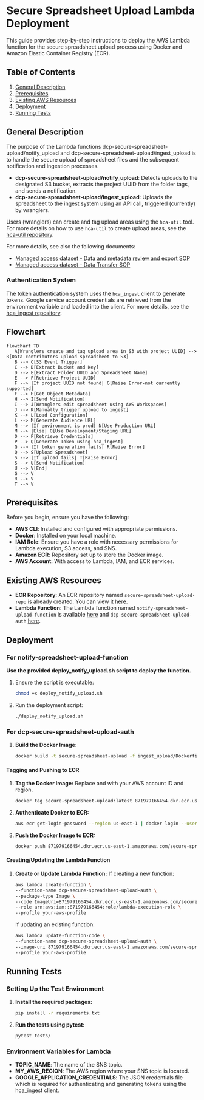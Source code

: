 # Secure Spreadsheet Upload Lambda Deployment

This guide provides step-by-step instructions to deploy the AWS Lambda function for the secure spreadsheet upload process using Docker and Amazon Elastic Container Registry (ECR).

## Table of Contents

1. [General Description](#general-description)
2. [Prerequisites](#prerequisites)
3. [Existing AWS Resources](#existing-aws-resources)
4. [Deployment](#deployment)
5. [Running Tests](#running-tests)

## General Description

The purpose of the Lambda functions dcp-secure-spreadsheet-upload/notify_upload and dcp-secure-spreadsheet-upload/ingest_upload is to handle the secure upload of spreadsheet files and the subsequent notification and ingestion processes.

- **dcp-secure-spreadsheet-upload/notify_upload**: Detects uploads to the designated S3 bucket, extracts the project UUID from the folder tags, and sends a notification.
- **dcp-secure-spreadsheet-upload/ingest_upload**: Uploads the spreadsheet to the ingest system using an API call, triggered (currently) by wranglers.

Users (wranglers) can create and tag upload areas using the `hca-util` tool. For more details on how to use `hca-util` to create upload areas, see the [hca-util repository](https://github.com/ebi-ait/hca-util).


For more details, see also the following documents:
- [Managed access dataset - Data and metadata review and export SOP](https://docs.google.com/document/d/14cp5cOIdc11JQVSqOh21Ev4aRWSOBh3TLMxC1yE4tj4/edit#heading=h.dp9owg4pqrw9)
- [Managed access dataset - Data Transfer SOP](https://docs.google.com/document/d/1Ho-s39yfc9gxFH_cyOreBbiOngpsiWBm3DtgY97tkpA/edit?pli=1#heading=h.5uilta56du84)

### Authentication System

The token authentication system uses the `hca_ingest` client to generate tokens. Google service account credentials are retrieved from the environment variable and loaded into the client. For more details, see the [hca_ingest repository](https://github.com/ebi-ait/ingest-client).

## Flowchart

```mermaid
flowchart TD
   A[Wranglers create and tag upload area in S3 with project UUID] --> B[Data contributors upload spreadsheet to S3]
   B --> C[S3 Event Trigger]
   C --> D[Extract Bucket and Key]
   D --> E[Extract Folder UUID and Spreadsheet Name]
   E --> F[Retrieve Project UUID]
   F --> |If project UUID not found| G[Raise Error-not currently supported]
   F --> H[Get Object Metadata]
   H --> I[Send Notification]
   I --> J[Wranglers edit spreadsheet using AWS Workspaces]
   J --> K[Manually trigger upload to ingest]
   K --> L[Load Configuration]
   L --> M[Generate Audience URL]
   M --> |If environment is prod| N[Use Production URL]
   M --> |Else| O[Use Development/Staging URL]
   O --> P[Retrieve Credentials]
   P --> Q[Generate Token using hca_ingest]
   Q --> |If token generation fails| R[Raise Error]
   Q --> S[Upload Spreadsheet]
   S --> |If upload fails| T[Raise Error]
   S --> U[Send Notification]
   U --> V[End]
   G --> V
   R --> V
   T --> V

```

## Prerequisites

Before you begin, ensure you have the following:

- **AWS CLI**: Installed and configured with appropriate permissions.
- **Docker**: Installed on your local machine.
- **IAM Role**: Ensure you have a role with necessary permissions for Lambda execution, S3 access, and SNS.
- **Amazon ECR**: Repository set up to store the Docker image.
- **AWS Account**: With access to Lambda, IAM, and ECR services.

## Existing AWS Resources

- **ECR Repository**: An ECR repository named `secure-spreadsheet-upload-repo` is already created. You can view it [here](https://us-east-1.console.aws.amazon.com/ecr/repositories/private/871979166454/secure-spreadsheet-upload-repo?region=us-east-1).
- **Lambda Function**: The Lambda function named `notify-spreadsheet-upload-function` is available [here](https://us-east-1.console.aws.amazon.com/lambda/home?region=us-east-1#/functions/notify-spreadsheet-upload-function?tab=code) and `dcp-secure-spreadsheet-upload-auth` [here](https://us-east-1.console.aws.amazon.com/lambda/home?region=us-east-1#/functions/dcp-secure-spreadsheet-upload-auth?tab=image).

## Deployment

### For notify-spreadsheet-upload-function

**Use the provided deploy_notify_upload.sh script to deploy the function.**

1. Ensure the script is executable:
   ```bash
   chmod +x deploy_notify_upload.sh

2. Run the deployment script:
   ```bash
   ./deploy_notify_upload.sh
   
### For dcp-secure-spreadsheet-upload-auth

1. **Build the Docker Image**:
   ```bash
   docker build -t secure-spreadsheet-upload -f ingest_upload/Dockerfile .

####  Tagging and Pushing to ECR

1. **Tag the Docker Image:**
   Replace <account-id> and <region> with your AWS account ID and region.
   ```bash
   docker tag secure-spreadsheet-upload:latest 871979166454.dkr.ecr.us-east-1.amazonaws.com/secure-spreadsheet-upload-repo:latest

2. **Authenticate Docker to ECR:**
   ```bash
   aws ecr get-login-password --region us-east-1 | docker login --username AWS --password-stdin 871979166454.dkr.ecr.us-east-1.amazonaws.com

3. **Push the Docker Image to ECR:**
   ```bash
   docker push 871979166454.dkr.ecr.us-east-1.amazonaws.com/secure-spreadsheet-upload-repo:latest

####  Creating/Updating the Lambda Function

1. **Create or Update Lambda Function:**
   If creating a new function:
   ```bash
   aws lambda create-function \
   --function-name dcp-secure-spreadsheet-upload-auth \
   --package-type Image \
   --code ImageUri=871979166454.dkr.ecr.us-east-1.amazonaws.com/secure-spreadsheet-upload-repo:latest \
   --role arn:aws:iam::871979166454:role/lambda-execution-role \
   --profile your-aws-profile
   ```
   
   If updating an existing function:
      ```bash
      aws lambda update-function-code \
      --function-name dcp-secure-spreadsheet-upload-auth \
      --image-uri 871979166454.dkr.ecr.us-east-1.amazonaws.com/secure-spreadsheet-upload-repo:latest \
      --profile your-aws-profile
   ```

## Running Tests

### Setting Up the Test Environment

1. **Install the required packages:**
   ```bash
   pip install -r requirements.txt

2. **Run the tests using pytest:**
   ```bash
   pytest tests/

### Environment Variables for Lambda
- **TOPIC_NAME**: The name of the SNS topic.
- **MY_AWS_REGION**: The AWS region where your SNS topic is located.
- **GOOGLE_APPLICATION_CREDENTIALS**: The JSON credentials file which is required for authenticating and generating tokens using the hca_ingest client.
